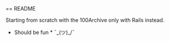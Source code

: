 == README

Starting from scratch with the 100Archive only with Rails instead.
* Should be fun *
¯\_(ツ)_/¯